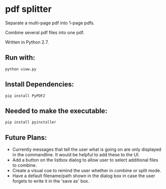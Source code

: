 # pdf splitter
Separate a multi-page pdf into 1-page pdfs.

Combine several pdf files into one pdf.

Written in Python 2.7.

## Run with:
`python view.py`

## Install Dependencies:
`pip install PyPDF2`

## Needed to make the executable:
`pip install pyinstaller` 

## Future Plans:
* Currently messages that tell the user what is going on are only displayed in the commandline. It would be helpful to add these to the UI.
* Add a button on the listbox dialog to allow user to select additional files to combine. 
* Create a visual cue to remind the user whether in combine or split mode.
* Have a default filename/path shown in the dialog box in case the user forgets to write it in the 'save as' box.
